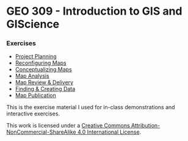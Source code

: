# GEO 309 - Introduction to GIS and GIScience

### Exercises

* [Project Planning](geo309_exercise_01.md)
* [Reconfiguring Maps](geo309_exercise_01.md)
* [Conceptualizing Maps](geo309_exercise_02.md)
* [Map Analysis](geo309_exercise_03.md)
* [Map Review & Delivery](geo309_exercise_04.md)
* [Finding & Creating Data](geo309_exercise_05.md)
* [Map Publication](geo309_exercise_06.md)

This is the exercise material I used for in-class demonstrations and interactive exercises.

This work is licensed under a [Creative Commons Attribution-NonCommercial-ShareAlike 4.0 International License](http://creativecommons.org/licenses/by-nc-sa/4.0/).
